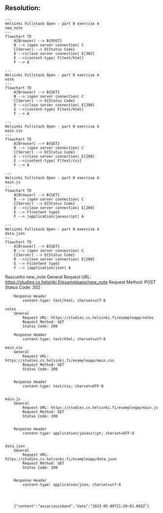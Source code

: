 ## Resolution: 

```mermaid
---
Helsinki Fullstack Open - part 0 exercise 4
new_note
---
flowchart TD
    A[Browser] --> B{POST}
    B --> |open server connection| C
    C[Server] --> D{Status Code}
    D -->|close server connection| E[302]
    E -->|content-type| F[text/html]
    F --> A
```

```mermaid
---
Helsinki Fullstack Open - part 0 exercise 4
note
---
flowchart TD
    A[Browser] --> B{GET}
    B --> |open server connection| C
    C[Server] --> D{Status Code}
    D -->|close server connection| E[200] 
    E -->|content-type| F[text/html]
    F --> A
```

```mermaid
---
Helsinki Fullstack Open - part 0 exercise 4
main.css
---
flowchart TD
    A[Browser] --> B{GET}
    B --> |open server connection| C
    C[Server] --> D{Status Code}
    D -->|close server connection| E[200]
    E -->|content-type| F[text/css]
    F --> A
```

```mermaid
---
Helsinki Fullstack Open - part 0 exercise 4
main.js
---
flowchart TD
    A[Browser] --> B{GET}
    B --> |open server connection| C
    C[Server] --> D{Status Code}
    D -->|close server connection| E[200]
    E --> F{content type}
    F --> |application/javascript| A
```

```mermaid
---
Helsinki Fullstack Open - part 0 exercise 4
data.json
---
flowchart TD
    A[Browser] --> B{GET}
    B --> |open server connection| C
    C[Server] --> D{Status Code}
    D -->|close server connection| E[200]
    E --> F{content type}
    F --> |application/json| A
```

Rascunho
    new_note
        General
            Request URL: https://studies.cs.helsinki.fi/exampleapp/new_note
            Request Method: POST
            Status Code: 302 


        Response Header
            content-type: text/html; charset=utf-8

    notes
        General
            Request URL: https://studies.cs.helsinki.fi/exampleapp/notes
            Request Method: GET
            Status Code: 200 

        Response Header
            content-type: text/html; charset=utf-8

    main.css
        General
            Request URL: https://studies.cs.helsinki.fi/exampleapp/main.css
            Request Method: GET
            Status Code: 200 


        Response Header
            content-type: text/css; charset=UTF-8


    main.js
        General
            Request URL: https://studies.cs.helsinki.fi/exampleapp/main.js
            Request Method: GET
            Status Code: 200 

        
        Response Header
            content-type: application/javascript; charset=UTF-8


    data.json
        General
            Request URL: https://studies.cs.helsinki.fi/exampleapp/data.json
            Request Method: GET
            Status Code: 200 


        Response Header
            content-type: application/json; charset=utf-8




        {"content":"ascariasisband","date":"2023-05-09T21:20:01.893Z"}